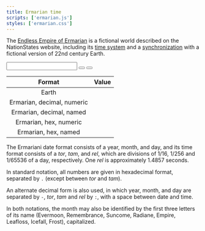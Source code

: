 ```yaml
---
title: Ermarian time
scripts: ['ermarian.js']
styles: ['ermarian.css']
---
```

The [Endless Empire of Ermarian](https://www.nationstates.net/ermarian) is a fictional world described
on the NationStates website, including its [time system](https://www.nationstates.net/nation=ermarian/detail=factbook/id=387274)
and a [synchronization](https://www.nationstates.net/nation=ermarian/detail=factbook/id=387274) with a fictional version
of 22nd century Earth.

<input type="text" id="input" />
<button type="button" id="play"><i class="fas fa-play"></i></button>
<button type="button" id="pause"><i class="fas fa-pause"></i></button>


| Format                     | Value |
|:--------------------------:|-------|
| Earth                      |       |
| Ermarian, decimal, numeric |       |
| Ermarian, decimal, named   |       |
| Ermarian, hex, numeric     |       |
| Ermarian, hex, named       |       |

The Ermariani date format consists of a year, month, and day, and its time format consists of a
*tor*, *tam*, and *rel*, which are divisions of 1/16, 1/256 and 1/65536 of a day, respectively.
One *rel* is approximately 1.4857 seconds.

In standard notation, all numbers are given in hexadecimal format, separated by `.` (except between *tor* and *tam*).

An alternate decimal form is also used, in which year, month, and day are separated by `-`, *tor*, *tam* and *rel* by
`:`, with a space between date and time.

In both notations, the month may also be identified by the first three letters of its name (Evermoon, Remembrance,
Suncome, Radiane, Empire, Leafloss, Icefall, Frost), capitalized.
